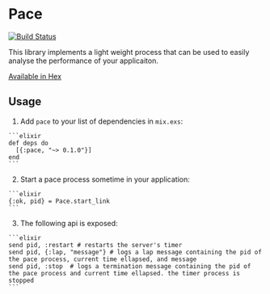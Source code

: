 # Pace

[![Build Status](https://travis-ci.org/samontea/pace.svg?branch=master)](https://travis-ci.org/samontea/pace)


This library implements a light weight process that can be used to easily analyse the performance of your applicaiton.

[Available in Hex](https://hex.pm/packages/pace)

## Usage

  1. Add `pace` to your list of dependencies in `mix.exs`:

    ```elixir
    def deps do
      [{:pace, "~> 0.1.0"}]
    end
    ```

  2. Start a pace process sometime in your application:

    ```elixir
	{:ok, pid} = Pace.start_link
    ```

  3. The following api is exposed:

    ```elixir
	send pid, :restart # restarts the server's timer
	send pid, {:lap, "message"} # logs a lap message containing the pid of the pace process, current time ellapsed, and message
	send pid, :stop  # logs a termination message containing the pid of the pace process and current time ellapsed. the timer process is stopped
    ```
